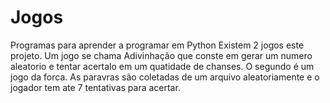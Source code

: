 # Jogos
Programas para aprender a programar em Python
Existem 2 jogos este projeto. 
Um jogo se chama Adivinhação que conste em gerar um numero aleatorio e tentar acertalo em um quatidade de chanses.
O segundo é um jogo da forca. As paravras são coletadas de um arquivo aleatoriamente e o jogador tem ate 7 tentativas para acertar.
